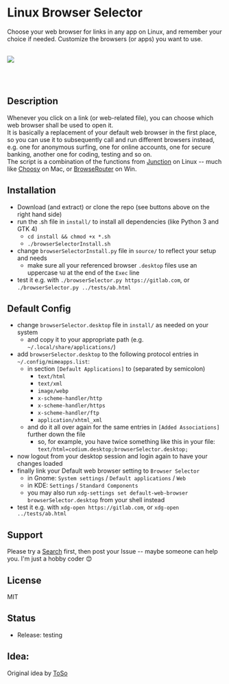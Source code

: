 # Linux Browser Selector
Choose your web browser for links in any app on Linux, and remember your choice if needed. Customize the browsers (or apps) you want to use.
<br><br>

![](https://github.com/johannSo/GTK-Browser_Selector/blob/main/images/v2.0.png?raw=true)

<br><br>


## Description
Whenever you click on a link (or web-related file), you can choose which web browser shall be used to open it.
<br>
It is basically a replacement of your default web browser in the first place, so you can use it to subsequently call and run different browsers instead, e.g. one for anonymous surfing, one for online accounts, one for secure banking, another one for coding, testing and so on.
<br>
The script is a combination of the functions from [Junction](https://github.com/sonnyp/Junction) on Linux -- much like [Choosy](https://www.choosyosx.com/) on Mac, or [BrowseRouter](https://github.com/slater1/BrowseRouter) on Win.

## Installation
* Download (and extract) or clone the repo (see buttons above on the right hand side)
* run the .sh file in `install/` to install all dependencies (like Python 3 and GTK 4)
    * `cd install && chmod +x *.sh`
    * `./browserSelectorInstall.sh`
* change `browserSelectorInstall.py` file in `source/` to reflect your setup and needs
    * make sure all your referenced browser `.desktop` files use an uppercase `%U` at the end of the `Exec` line
* test it e.g. with `./browserSelector.py https://gitlab.com`, or `./browserSelector.py ../tests/ab.html`

## Default Config
* change `browserSelector.desktop` file in `install/` as needed on your system
    * and copy it to your appropriate path (e.g. `~/.local/share/applications/`)
* add `browserSelector.desktop` to the following protocol entries in `~/.config/mimeapps.list`:
    * in section `[Default Applications]` to (separated by semicolon)
        * `text/html`
        * `text/xml`
        * `image/webp`
        * `x-scheme-handler/http`
        * `x-scheme-handler/https`
        * `x-scheme-handler/ftp`
        * `application/xhtml_xml`
    * and do it all over again for the same entries in `[Added Associations]` further down the file
        * so, for example, you have twice something like this in your file: `text/html=codium.desktop;browserSelector.desktop;`
* now logout from your desktop session and login again to have your changes loaded
* finally link your Default web browser setting to `Browser Selector`
    * in Gnome: `System settings` / `Default applications` / `Web`
    * in KDE: `Settings` / `Standard Components`
    * you may also run `xdg-settings set default-web-browser browserSelector.desktop` from your shell instead
* test it e.g. with `xdg-open https://gitlab.com`, or `xdg-open ../tests/ab.html`

## Support
Please try a [Search](https://presearch.com/) first, then post your Issue -- maybe someone can help you. I'm just a hobby coder 😊

## License
MIT

## Status
* Release: testing


## Idea:
Original idea by [ToSo](https://gitlab.com/ToS0/browserselector/)
